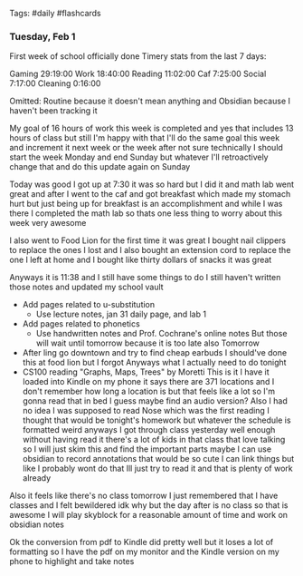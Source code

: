 Tags: #daily #flashcards 

### Tuesday, Feb 1
First week of school officially done
Timery stats from the last 7 days:

Gaming 29:19:00
Work 18:40:00
Reading 11:02:00
Caf 7:25:00
Social 7:17:00
Cleaning 0:16:00

Omitted: Routine because it doesn't mean anything and Obsidian because I haven't been tracking it

My goal of 16 hours of work this week is completed and yes that includes 13 hours of class but still I'm happy with that I'll do the same goal this week and increment it next week or the week after not sure technically I should start the week Monday and end Sunday but whatever I'll retroactively change that and do this update again on Sunday

Today was good I got up at 7:30 it was so hard but I did it and math lab went great and after I went to the caf and got breakfast which made my stomach hurt but just being up for breakfast is an accomplishment and while I was there I  completed the math lab so thats one less thing to worry about this week very awesome 

I also went to Food Lion for the first time it was great I bought nail clippers to replace the ones I lost and I also bought an extension cord to replace the one I left at home and I bought like thirty dollars of snacks it was great

Anyways it is 11:38 and I still have some things to do I still haven't written those notes and updated my school vault
- Add pages related to u-substitution
	- Use lecture notes, jan 31 daily page, and lab 1
- Add pages related to phonetics
	- Use handwritten notes and Prof. Cochrane's online notes
But those will wait until tomorrow because it is too late also
Tomorrow
- After ling go downtown and try to find cheap earbuds
I should've done this at food lion but I forgot
Anyways what I actually need to do tonight
- CS100 reading "Graphs, Maps, Trees" by Moretti
This is it I have it loaded into Kindle on my phone it says there are 371 locations and I don't remember how long a location is but that feels like a lot so I'm gonna read that in bed I guess maybe find an audio version? Also I had no idea I was supposed to read Nose which was the first reading I thought that would be tonight's homework but whatever the schedule is formatted weird anyways I got through class yesterday well enough without having read it there's a lot of kids in that class that love talking so I will just skim this and find the important parts maybe I can use obsidian to record annotations that would be so cute I can link things but like I probably wont do that Ill just try to read it and that is plenty of work already

Also it feels like there's no class tomorrow I just remembered that I have classes and I felt bewildered idk why but the day after is no class so that is awesome I will play skyblock for a reasonable amount of time and work on obsidian notes

Ok the conversion from pdf to Kindle did pretty well but it loses a lot of formatting so I have the pdf on my monitor and the Kindle version on my phone to highlight and take notes

